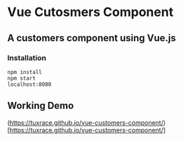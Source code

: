 # Vue Cutosmers Component
## A customers component using Vue.js

### Installation    
    npm install
    npm start
    localhost:8080
    
## Working Demo
(https://tuxrace.github.io/vue-customers-component/) [https://tuxrace.github.io/vue-customers-component/]
